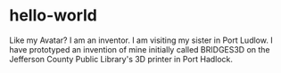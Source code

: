# hello-world
Like my Avatar?
I am an inventor. 
I am visiting my sister in Port Ludlow.
I have prototyped an invention of mine initially called BRIDGES3D on the Jefferson County Public Library's 3D printer in Port Hadlock.
